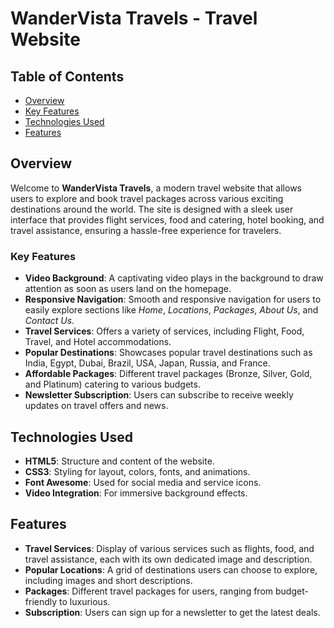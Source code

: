 # WanderVista Travels - Travel Website

## Table of Contents
- [Overview](#overview)
- [Key Features](#keyfeatures)
- [Technologies Used](#technologiesused)
- [Features](#features)

## Overview
Welcome to **WanderVista Travels**, a modern travel website that allows users to explore and book travel packages across various exciting destinations around the world. The site is designed with a sleek user interface that provides flight services, food and catering, hotel booking, and travel assistance, ensuring a hassle-free experience for travelers.

### Key Features
- **Video Background**: A captivating video plays in the background to draw attention as soon as users land on the homepage.
- **Responsive Navigation**: Smooth and responsive navigation for users to easily explore sections like *Home*, *Locations*, *Packages*, *About Us*, and *Contact Us*.
- **Travel Services**: Offers a variety of services, including Flight, Food, Travel, and Hotel accommodations.
- **Popular Destinations**: Showcases popular travel destinations such as India, Egypt, Dubai, Brazil, USA, Japan, Russia, and France.
- **Affordable Packages**: Different travel packages (Bronze, Silver, Gold, and Platinum) catering to various budgets.
- **Newsletter Subscription**: Users can subscribe to receive weekly updates on travel offers and news.

## Technologies Used
- **HTML5**: Structure and content of the website.
- **CSS3**: Styling for layout, colors, fonts, and animations.
- **Font Awesome**: Used for social media and service icons.
- **Video Integration**: For immersive background effects.

## Features
- **Travel Services**: Display of various services such as flights, food, and travel assistance, each with its own dedicated image and description.
- **Popular Locations**: A grid of destinations users can choose to explore, including images and short descriptions.
- **Packages**: Different travel packages for users, ranging from budget-friendly to luxurious.
- **Subscription**: Users can sign up for a newsletter to get the latest deals.
